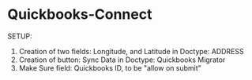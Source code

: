 # Quickbooks-Connect

SETUP:

1. Creation of two fields: Longitude, and Latitude in Doctype: ADDRESS
2. Creation of button: Sync Data in Doctype: Quickbooks Migrator
3. Make Sure field: Quickbooks ID, to be "allow on submit"

